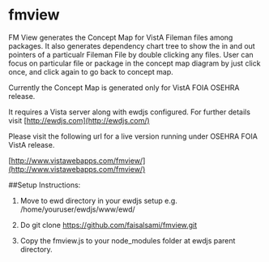 # fmview

FM View generates the Concept Map for VistA Fileman files among packages. It also generates dependency chart tree to show the in and out pointers of a particualr Fileman File by double clicking any files. User can focus on particular file or package in the concept map diagram by just click once, and click again to go back to concept map.

Currently the Concept Map is generated only for VistA FOIA OSEHRA release.

It requires a Vista server along with ewdjs configured. For further details visit [http://ewdjs.com](http://ewdjs.com/)

Please visit the following url for a live version running under OSEHRA FOIA VistA release. 

[http://www.vistawebapps.com/fmview/](http://www.vistawebapps.com/fmview/)

##Setup Instructions:

1) Move to ewd directory in your ewdjs setup e.g. /home/youruser/ewdjs/www/ewd/

2) Do git clone https://github.com/faisalsami/fmview.git

3) Copy the fmview.js to your node_modules folder at ewdjs parent directory.